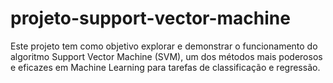 # projeto-support-vector-machine
Este projeto tem como objetivo explorar e demonstrar o funcionamento do algoritmo Support Vector Machine (SVM), um dos métodos mais poderosos e eficazes em Machine Learning para tarefas de classificação e regressão. 
